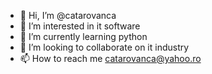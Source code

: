 - 👋 Hi, I’m @catarovanca
- 👀 I’m interested in it software
- 🌱 I’m currently learning python
- 💞️ I’m looking to collaborate on it industry
- 📫 How to reach me catarovanca@yahoo.ro

<!---
catarovanca/catarovanca is a ✨ special ✨ repository because its `README.md` (this file) appears on your GitHub profile.
You can click the Preview link to take a look at your changes.
--->
